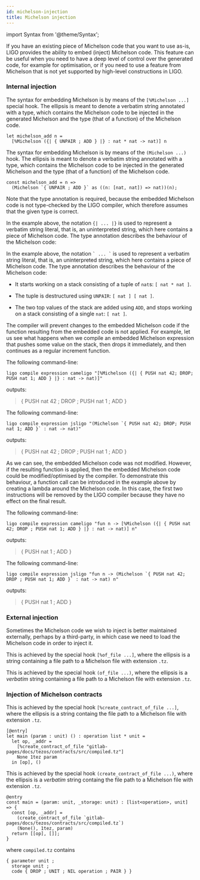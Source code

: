 ```yaml
---
id: michelson-injection
title: Michelson injection
---
```


import Syntax from '@theme/Syntax';

If you have an existing piece of Michelson code that you want to use
as-is, LIGO provides the ability to embed (inject) Michelson
code. This feature can be useful when you need to have a deep level of
control over the generated code, for example for optimisation, or if
you need to use a feature from Michelson that is not yet supported by
high-level constructions in LIGO.

### Internal injection

<Syntax syntax="cameligo">

The syntax for embedding Michelson is by means of the
`[%Michelson ...]` special hook. The ellipsis is meant to denote a
verbatim string annotated with a type, which contains the Michelson
code to be injected in the generated Michelson and the type (that of a
function) of the Michelson code.

```cameligo group=michelson_inj
let michelson_add n =
  [%Michelson ({| { UNPAIR ; ADD } |} : nat * nat -> nat)] n
```

</Syntax>

<Syntax syntax="jsligo">

The syntax for embedding Michelson is by means of the `(Michelson
...)` hook. The ellipsis is meant to denote a verbatim string
annotated with a type, which contains the Michelson code to be
injected in the generated Michelson and the type (that of a function)
of the Michelson code.


```jsligo group=michelson_inj
const michelson_add = n =>
  (Michelson `{ UNPAIR ; ADD }` as ((n: [nat, nat]) => nat))(n);
```

</Syntax>

Note that the type annotation is required, because the embedded
Michelson code is not type-checked by the LIGO compiler, which
therefore assumes that the given type is correct.

<Syntax syntax="cameligo">

In the example above, the notation ```{| ... |}``` is used to
represent a verbatim string literal, that is, an uninterpreted string,
which here contains a piece of Michelson code. The type annotation
describes the behaviour of the Michelson code:

</Syntax>

<Syntax syntax="jsligo">

In the example above, the notation `` ` ... ` `` is used to represent a
verbatim string literal, that is, an uninterpreted string, which here
contains a piece of Michelson code. The type annotation describes the
behaviour of the Michelson code:

</Syntax>

- It starts working on a stack consisting of a tuple of `nat`s: `[ nat * nat ]`.

- The tuple is destructured using `UNPAIR`: `[ nat ] [ nat ]`.

- The two top values of the stack are added using `ADD`,
  and stops working on a stack consisting of a single `nat`: `[ nat ]`.

The compiler will prevent changes to the embedded Michelson code if
the function resulting from the embedded code is not applied. For
example, let us see what happens when we compile an embedded Michelson
expression that pushes some value on the stack, then drops it
immediately, and then continues as a regular increment function.

<Syntax syntax="cameligo">

The following command-line:

```shell
ligo compile expression cameligo "[%Michelson ({| { PUSH nat 42; DROP; PUSH nat 1; ADD } |} : nat -> nat)]"
```

outputs:
> { PUSH nat 42 ; DROP ; PUSH nat 1 ; ADD }


</Syntax>

<Syntax syntax="jsligo">

The following command-line:

```shell
ligo compile expression jsligo "(Michelson `{ PUSH nat 42; DROP; PUSH nat 1; ADD }` : nat -> nat)"
```

outputs:
> { PUSH nat 42 ; DROP ; PUSH nat 1 ; ADD }


</Syntax>

As we can see, the embedded Michelson code was not modified. However,
if the resulting function is applied, then the embedded Michelson code
could be modified/optimised by the compiler. To demonstrate this
behaviour, a function call can be introduced in the example above by
creating a lambda around the Michelson code. In this case, the first
two instructions will be removed by the LIGO compiler because they
have no effect on the final result.

<Syntax syntax="cameligo">

The following command-line:

```shell
ligo compile expression cameligo "fun n -> [%Michelson ({| { PUSH nat 42; DROP ; PUSH nat 1; ADD } |} : nat -> nat)] n"
```

outputs:
> { PUSH nat 1 ; ADD }

</Syntax>

<Syntax syntax="jsligo">

The following command-line:

```shell
ligo compile expression jsligo "fun n -> (Michelson `{ PUSH nat 42; DROP ; PUSH nat 1; ADD }` : nat -> nat) n"
```

outputs:
> { PUSH nat 1 ; ADD }

</Syntax>

### External injection

Sometimes the Michelson code we wish to inject is better maintained
externally, perhaps by a third-party, in which case we need to load
the Michelson code in order to inject it.

<Syntax syntax="cameligo">

This is achieved by the special hook `[%of_file ...]`, where the
ellipsis is a string containing a file path to a Michelson file with
extension `.tz`.

</Syntax>

<Syntax syntax="jsligo">

This is achieved by the special hook `(of_file ...)`, where the
ellipsis is a *verbatim* string containing a file path to a Michelson
file with extension `.tz`.

</Syntax>

### Injection of Michelson contracts

<Syntax syntax="cameligo">

This is achieved by the special hook `[%create_contract_of_file ...]`,
where the ellipsis is a string containg the file path to a Michelson
file with extension `.tz`.

```cameligo group=michelson_inj
[@entry]
let main (param : unit) () : operation list * unit =
  let op, _addr =
    [%create_contract_of_file "gitlab-pages/docs/tezos/contracts/src/compiled.tz"]
    None 1tez param
  in [op], ()
```

</Syntax>

<Syntax syntax="jsligo">

This is achieved by the special hook `(create_contract_of_file ...)`,
where the ellipsis is a *verbatim* string containg the file path to a
Michelson file with extension `.tz`.

```jsligo group=michelson_inj
@entry
const main = (param: unit, _storage: unit) : [list<operation>, unit] => {
  const [op, _addr] =
    (create_contract_of_file `gitlab-pages/docs/tezos/contracts/src/compiled.tz`)
    (None(), 1tez, param)
  return [[op], []];
}
```

</Syntax>

where `compiled.tz` contains

```michelson
{ parameter unit ;
  storage unit ;
  code { DROP ; UNIT ; NIL operation ; PAIR } }
```
